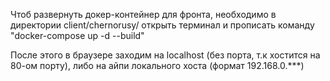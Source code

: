 Чтоб развернуть докер-контейнер для фронта, необходимо в директории client/chernorusy/ открыть терминал и прописать команду
 "docker-compose up -d --build"

После этого в браузере заходим на localhost (без порта, т.к хостится на 80-ом порту), либо на айпи локального хоста (формат 192.168.0.***)
